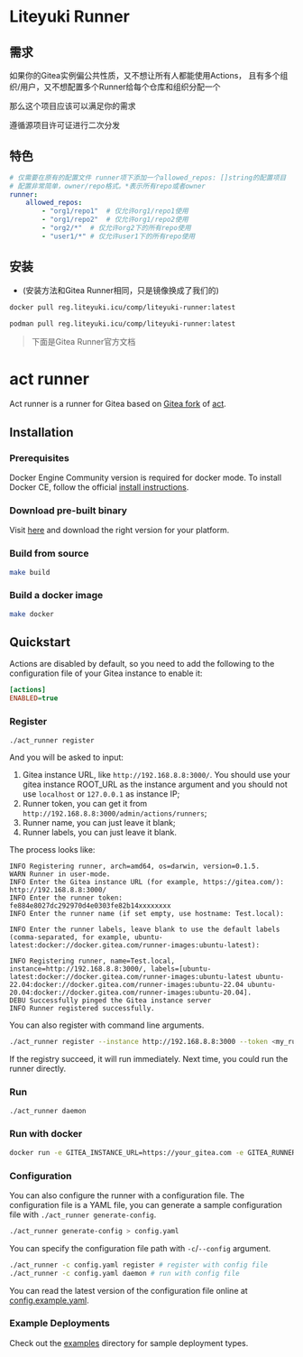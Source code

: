 # Liteyuki Runner

## 需求
如果你的Gitea实例偏公共性质，又不想让所有人都能使用Actions，
且有多个组织/用户，又不想配置多个Runner给每个仓库和组织分配一个

那么这个项目应该可以满足你的需求

遵循源项目许可证进行二次分发

## 特色
```yaml
# 仅需要在原有的配置文件 runner项下添加一个allowed_repos: []string的配置项目
# 配置非常简单，owner/repo格式。*表示所有repo或者owner
runner:
    allowed_repos:
        - "org1/repo1"  # 仅允许org1/repo1使用
        - "org1/repo2"  # 仅允许org1/repo2使用
        - "org2/*"  # 仅允许org2下的所有repo使用
        - "user1/*" # 仅允许user1下的所有repo使用
```

## 安装
- (安装方法和Gitea Runner相同，只是镜像换成了我们的)

```bash
docker pull reg.liteyuki.icu/comp/liteyuki-runner:latest

podman pull reg.liteyuki.icu/comp/liteyuki-runner:latest
```


> 下面是Gitea Runner官方文档

# act runner

Act runner is a runner for Gitea based on [Gitea fork](https://gitea.com/gitea/act) of [act](https://github.com/nektos/act).

## Installation

### Prerequisites

Docker Engine Community version is required for docker mode. To install Docker CE, follow the official [install instructions](https://docs.docker.com/engine/install/).

### Download pre-built binary

Visit [here](https://dl.gitea.com/act_runner/) and download the right version for your platform.

### Build from source

```bash
make build
```

### Build a docker image

```bash
make docker
```

## Quickstart

Actions are disabled by default, so you need to add the following to the configuration file of your Gitea instance to enable it:

```ini
[actions]
ENABLED=true
```

### Register

```bash
./act_runner register
```

And you will be asked to input:

1. Gitea instance URL, like `http://192.168.8.8:3000/`. You should use your gitea instance ROOT_URL as the instance argument
 and you should not use `localhost` or `127.0.0.1` as instance IP;
2. Runner token, you can get it from `http://192.168.8.8:3000/admin/actions/runners`;
3. Runner name, you can just leave it blank;
4. Runner labels, you can just leave it blank.

The process looks like:

```text
INFO Registering runner, arch=amd64, os=darwin, version=0.1.5.
WARN Runner in user-mode.
INFO Enter the Gitea instance URL (for example, https://gitea.com/):
http://192.168.8.8:3000/
INFO Enter the runner token:
fe884e8027dc292970d4e0303fe82b14xxxxxxxx
INFO Enter the runner name (if set empty, use hostname: Test.local):

INFO Enter the runner labels, leave blank to use the default labels (comma-separated, for example, ubuntu-latest:docker://docker.gitea.com/runner-images:ubuntu-latest):

INFO Registering runner, name=Test.local, instance=http://192.168.8.8:3000/, labels=[ubuntu-latest:docker://docker.gitea.com/runner-images:ubuntu-latest ubuntu-22.04:docker://docker.gitea.com/runner-images:ubuntu-22.04 ubuntu-20.04:docker://docker.gitea.com/runner-images:ubuntu-20.04].
DEBU Successfully pinged the Gitea instance server
INFO Runner registered successfully.
```

You can also register with command line arguments.

```bash
./act_runner register --instance http://192.168.8.8:3000 --token <my_runner_token> --no-interactive
```

If the registry succeed, it will run immediately. Next time, you could run the runner directly.

### Run

```bash
./act_runner daemon
```

### Run with docker

```bash
docker run -e GITEA_INSTANCE_URL=https://your_gitea.com -e GITEA_RUNNER_REGISTRATION_TOKEN=<your_token> -v /var/run/docker.sock:/var/run/docker.sock --name my_runner gitea/act_runner:nightly
```

### Configuration

You can also configure the runner with a configuration file.
The configuration file is a YAML file, you can generate a sample configuration file with `./act_runner generate-config`.

```bash
./act_runner generate-config > config.yaml
```

You can specify the configuration file path with `-c`/`--config` argument.

```bash
./act_runner -c config.yaml register # register with config file
./act_runner -c config.yaml daemon # run with config file
```

You can read the latest version of the configuration file online at [config.example.yaml](internal/pkg/config/config.example.yaml).

### Example Deployments

Check out the [examples](examples) directory for sample deployment types.
